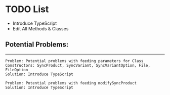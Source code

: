 # TODO List
- Introduce TypeScript
- Edit All Methods & Classes

## Potential Problems:
---
```
Problem: Potential problems with feeding parameters for Class Constructors: SyncProduct, SyncVariant, SyncVariantOption, File, FileOption 
Solution: Introduce TypeScript 
```

```
Problem: Potential problems with feeding modifySyncProduct
Solution: Introduce TypeScript
```